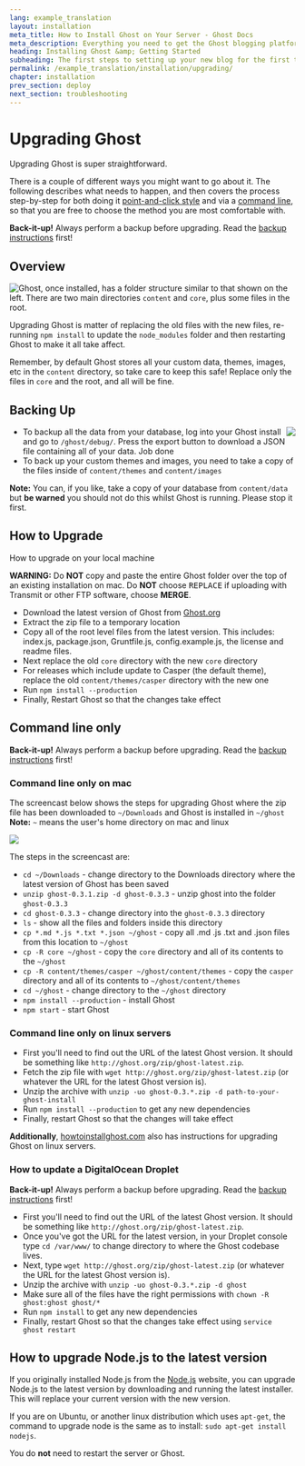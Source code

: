 ```yaml
---
lang: example_translation
layout: installation
meta_title: How to Install Ghost on Your Server - Ghost Docs
meta_description: Everything you need to get the Ghost blogging platform up and running on your local or remote environement.
heading: Installing Ghost &amp; Getting Started
subheading: The first steps to setting up your new blog for the first time.
permalink: /example_translation/installation/upgrading/
chapter: installation
prev_section: deploy
next_section: troubleshooting
---
```


# Upgrading Ghost

Upgrading Ghost is super straightforward.

There is a couple of different ways you might want to go about it. The following describes what needs to happen, and then covers the process step-by-step for both doing it [point-and-click style](#how-to) and via a [command line](#cli), so that you are free to choose the method you are most comfortable with.

<p class="note"><strong>Back-it-up!</strong> Always perform a backup before upgrading. Read the <a href="#backing-up">backup instructions</a> first!</p>

## Overview

<img src="https://s3-eu-west-1.amazonaws.com/ghost-website-cdn/folder-structure.png" style="float:left" />

Ghost, once installed, has a folder structure similar to that shown on the left. There are two main directories <code class="path">content</code> and <code class="path">core</code>, plus some files in the root.

Upgrading Ghost is matter of replacing the old files with the new files, re-running `npm install` to update the <code class="path">node_modules</code> folder and then restarting Ghost to make it all take affect.

Remember, by default Ghost stores all your custom data, themes, images, etc in the <code class="path">content</code> directory, so take care to keep this safe! Replace only the files in <code class="path">core</code> and the root, and all will be fine.

## Backing Up

<img src="https://s3-eu-west-1.amazonaws.com/ghost-website-cdn/export.png" style="float:right" />

*   To backup all the data from your database, log into your Ghost install and go to <code class="path">/ghost/debug/</code>. Press the export button to download a JSON file containing all of your data. Job done
*   To back up your custom themes and images, you need to take a copy of the files inside of <code class="path">content/themes</code> and <code class="path">content/images</code>

<p class="note"><strong>Note:</strong> You can, if you like, take a copy of your database from <code class="path">content/data</code> but <strong>be warned</strong> you should not do this whilst Ghost is running. Please stop it first.</p>


## How to Upgrade

How to upgrade on your local machine

<p class="warn"><strong>WARNING:</strong> Do <strong>NOT</strong> copy and paste the entire Ghost folder over the top of an existing installation on mac. Do <strong>NOT</strong> choose <kbd>REPLACE</kbd> if uploading with Transmit or other FTP software, choose <strong>MERGE</strong>.</p>

*   Download the latest version of Ghost from [Ghost.org](http://ghost.org/download/)
*   Extract the zip file to a temporary location
*   Copy all of the root level files from the latest version. This includes: index.js, package.json, Gruntfile.js, config.example.js, the license and readme files.
*   Next replace the old <code class="path">core</code> directory with the new `core` directory
*   For releases which include update to Casper (the default theme), replace the old <code class="path">content/themes/casper</code> directory with the new one
*   Run `npm install --production`
*   Finally, Restart Ghost so that the changes take effect

## Command line only

<p class="note"><strong>Back-it-up!</strong> Always perform a backup before upgrading. Read the <a href="#backing-up">backup instructions</a> first!</p>

### Command line only on mac

The screencast below shows the steps for upgrading Ghost where the zip file has been downloaded to <code class="path">~/Downloads</code> and Ghost is installed in <code class="path">~/ghost</code> <span class="note">**Note:** `~` means the user's home directory on mac and linux</span>

![](https://s3-eu-west-1.amazonaws.com/ghost-website-cdn/upgrade-ghost.gif)

The steps in the screencast are:

*   <code class="path">cd ~/Downloads</code> - change directory to the Downloads directory where the latest version of Ghost has been saved
*   `unzip ghost-0.3.1.zip -d ghost-0.3.3` - unzip ghost into the folder <code class="path">ghost-0.3.3</code>
*   <code class="path">cd ghost-0.3.3</code> - change directory into the <code class="path">ghost-0.3.3</code> directory
*   `ls` - show all the files and folders inside this directory
*   `cp *.md *.js *.txt *.json ~/ghost` - copy all .md .js .txt and .json files from this location to <code class="path">~/ghost</code>
*   `cp -R core ~/ghost` - copy the <code class="path">core</code> directory and all of its contents to the <code class="path">~/ghost</code>
*   `cp -R content/themes/casper ~/ghost/content/themes` - copy the <code class="path">casper</code> directory and all of its contents to <code class="path">~/ghost/content/themes</code>
*   `cd ~/ghost` - change directory to the <code class="path">~/ghost</code> directory
*   `npm install --production` - install Ghost
*   `npm start` - start Ghost

### Command line only on linux servers

*   First you'll need to find out the URL of the latest Ghost version. It should be something like `http://ghost.org/zip/ghost-latest.zip`.
*   Fetch the zip file with `wget http://ghost.org/zip/ghost-latest.zip` (or whatever the URL for the latest Ghost version is).
*   Unzip the archive with `unzip -uo ghost-0.3.*.zip -d path-to-your-ghost-install`
*   Run `npm install --production` to get any new dependencies
*   Finally, restart Ghost so that the changes will take effect

**Additionally**, [howtoinstallghost.com](http://www.howtoinstallghost.com/how-to-update-ghost/) also has instructions for upgrading Ghost on linux servers.

### How to update a DigitalOcean Droplet

<p class="note"><strong>Back-it-up!</strong> Always perform a backup before upgrading. Read the <a href="#backing-up">backup instructions</a> first!</p>

*   First you'll need to find out the URL of the latest Ghost version. It should be something like `http://ghost.org/zip/ghost-latest.zip`.
*   Once you've got the URL for the latest version, in your Droplet console type `cd /var/www/` to change directory to where the Ghost codebase lives.
*   Next, type `wget http://ghost.org/zip/ghost-latest.zip` (or whatever the URL for the latest Ghost version is).
*   Unzip the archive with `unzip -uo ghost-0.3.*.zip -d ghost`
*   Make sure all of the files have the right permissions with `chown -R ghost:ghost ghost/*`
*   Run `npm install` to get any new dependencies
*   Finally, restart Ghost so that the changes take effect using `service ghost restart`

## How to upgrade Node.js to the latest version

If you originally installed Node.js from the [Node.js](nodejs.org) website, you can upgrade Node.js to the latest version by downloading and running the latest installer. This will replace your current version with the new version.

If you are on Ubuntu, or another linux distribution which uses `apt-get`, the command to upgrade node is the same as to install: `sudo apt-get install nodejs`.

You do **not** need to restart the server or Ghost.

